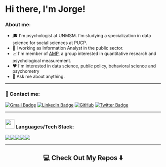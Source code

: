 # Hi there, I'm Jorge!

### About me:
- 🎓 I'm psychologist at UNMSM. I'm studying a specialization in data science for social sciences at PUCP.
- 💼 I working as Information Analyst in the public sector.
- 📈 I'm member of [AMP](https://www.facebook.com/amp.unmsm), a group interested in quantitative research and psychological measurement.
- ❤️ I'm interested in data science, public policy, behavioral science and psychometry
- 💬 Ask me about anything.

<hr>

### 🔗 Contact me:

[![Gmail Badge](https://img.shields.io/badge/-jorgeahm98@gmail.com-c14438?style=flat-square&logo=Gmail&logoColor=white&link=mailto:jorgeahm98@gmail.com)](mailto:jorgeahm98@gmail.com)
[![Linkedin Badge](https://img.shields.io/badge/-jorge.huanca-blue?style=flat-square&logo=Linkedin&logoColor=white&link=https://www.linkedin.com/in/jorgehuanca/)](https://www.linkedin.com/in/jorgehuanca/)
[![GitHub](https://img.shields.io/badge/-GitHub-181717?style=flat-square&logo=github&logoColor=white&link=https://github.com/JorgeHM11)](https://github.com/JorgeHM11)
[![Twitter Badge](https://img.shields.io/badge/-@jorgehmartinez_-00acee?style=flat&logo=Twitter&logoColor=white)](https://twitter.com/intent/follow?screen_name=jorgehmartinez_ "Follow on Twitter")

<hr>

### <img src="https://media.giphy.com/media/WUlplcMpOCEmTGBtBW/giphy.gif" width="30"> Languages/Tech Stack:

<img src="https://img.shields.io/badge/Python-3776AB?style=for-the-badge&logo=python&logoColor=white"><img src="https://img.shields.io/badge/Jupyter-F37626.svg?&style=for-the-badge&logo=Jupyter&logoColor=white"><img src="https://img.shields.io/badge/markdown-%23000000.svg?style=for-the-badge&logo=markdown&logoColor=white"><img src="https://img.shields.io/badge/R-276DC3?style=for-the-badge&logo=r&logoColor=white"><img src="https://img.shields.io/badge/netlify-%23000000.svg?style=for-the-badge&logo=netlify&logoColor=#00C7B7">


<hr>
<h2  align="center">💻 Check Out My Repos ⬇️ </h2>
